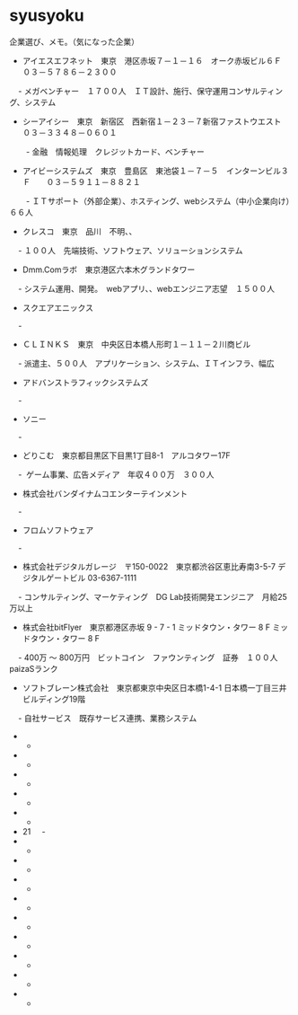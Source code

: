 # syusyoku
企業選び、メモ。（気になった企業）


- アイエスエフネット　東京　港区赤坂７－１－１６　オーク赤坂ビル６Ｆ　０３－５７８６－２３００

     - メガベンチャー　１７００人　ＩＴ設計、施行、保守運用コンサルティング、システム
     
- シーアイシー　東京　新宿区　西新宿１－２３－７新宿ファストウエスト　０３－３３４８－０６０１

    　 - 金融　情報処理　クレジットカード、ベンチャー
      
- アイビーシステムズ　東京　豊島区　東池袋１－７－５　インターンビル３Ｆ　　０３－５９１１－８８２１　

    　 - ＩＴサポート（外部企業）、ホスティング、webシステム（中小企業向け）　６６人
      
- クレスコ　東京　品川　不明、、　　　

     - １００人　先端技術、ソフトウェア、ソリューションシステム
     
- Dmm.Comラボ　東京港区六本木グランドタワー　　

     - システム運用、開発。　webアプリ、、webエンジニア志望　１５００人
     
- スクエアエニックス　　

     - 
     
- ＣＬＩＮＫＳ　東京　中央区日本橋人形町１－１１－２川商ビル　　

     - 派遣主、５００人　アプリケーション、システム、ＩＴインフラ、幅広
     
- アドバンストラフィックシステムズ　　

     - 
     
- ソニー　　

     - 
     
- どりこむ　東京都目黒区下目黒1丁目8-1　アルコタワー17F　

     -  ゲーム事業、広告メディア　年収４００万　３００人
     
- 株式会社バンダイナムコエンターテインメント　　

     - 
     
- フロムソフトウェア　　

     - 
     
- 株式会社デジタルガレージ　〒150-0022　東京都渋谷区恵比寿南3-5-7 デジタルゲートビル 03-6367-1111　

     - コンサルティング、マーケティング　DG Lab技術開発エンジニア　月給25万以上
     
- 株式会社bitFlyer　東京都港区赤坂 9 - 7 - 1 ミッドタウン・タワー 8 F ミッドタウン・タワー 8 F　

     - 400万 〜 800万円　ビットコイン　ファウンティング　証券　１００人　paizaSランク
     
- ソフトブレーン株式会社　東京都東京中央区日本橋1-4-1 日本橋一丁目三井ビルディング19階　　

     - 自社サービス　既存サービス連携、業務システム
     
- 
     - 
- 
     - 
- 
     -  
- 
     - 
- 
     -  
- 21
     - 
- 
     - 
- 
     - 
- 
     - 
- 
     - 
- 
     - 
- 
     - 
- 
     -  
- 
     - 
- 
     -       
